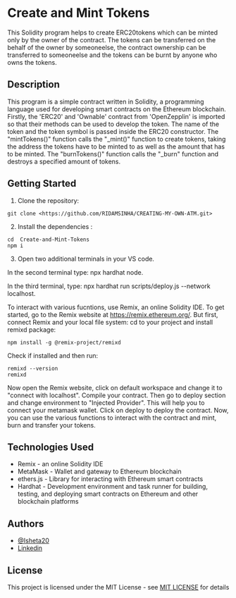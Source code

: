 
# Create and Mint Tokens

This Solidity program helps to create ERC20tokens which can be minted only by the owner of the contract. The tokens can be transferred on the behalf of the owner by someoneelse, the contract ownership can be transferred to someoneelse and the tokens can be burnt by anyone who owns the tokens. 
## Description
This program is a simple contract written in Solidity, a programming language used for developing smart contracts on the Ethereum blockchain. Firstly, the 'ERC20' and 'Ownable' contract from 'OpenZepplin' is imported so that their methods can be used to develop the token. The name of the token and the token symbol is passed inside the ERC20 constructor. The "mintTokens()" function calls the "_mint()" function to create tokens, taking the address the tokens have to be minted to as well as the amount that has to be minted. The "burnTokens()" function calls the "_burn" function and destroys a specified amount of tokens.

## Getting Started

1. Clone the repository:

```
git clone <https://github.com/RIDAMSINHA/CREATING-MY-OWN-ATM.git>
```

2. Install the dependencies :

```
cd  Create-and-Mint-Tokens         
npm i
```

3. Open two additional terminals in your VS code.

In the second terminal type: npx hardhat node.

In the third terminal, type: npx hardhat run scripts/deploy.js --network localhost.


To interact with various fucntions, use Remix, an online Solidity IDE. To get started, go to the Remix website at https://remix.ethereum.org/.
But first, connect Remix and your local file system:
cd to your project and install remixd package:

```
npm install -g @remix-project/remixd
```
Check if installed and then run:

```
remixd --version
remixd
```

Now open the Remix website, click on default workspace and change it to "connect with localhost". Compile your contract. Then go to deploy section and change environment to "Injected Provider". This will help you to connect your metamask wallet. Click on deploy to deploy the contract. Now, you can use the various functions to interact with the contract and mint, burn and transfer your tokens.
## Technologies Used 
- Remix - an online Solidity IDE  
- MetaMask - Wallet and gateway to Ethereum blockchain  
- ethers.js - Library for interacting with Ethereum smart contracts  
- Hardhat - Development environment and task runner for building, testing, and deploying smart contracts on Ethereum and other blockchain platforms
## Authors

- [@Isheta20](https://github.com/Isheta20)
- [Linkedin](www.linkedin.com/in/isheta-aggarwal-76a91b230)




## License

This project is licensed under the MIT License - see [MIT LICENSE](https://github.com/Isheta20/ETHAssessement/blob/main/LICENSE)
 for details

